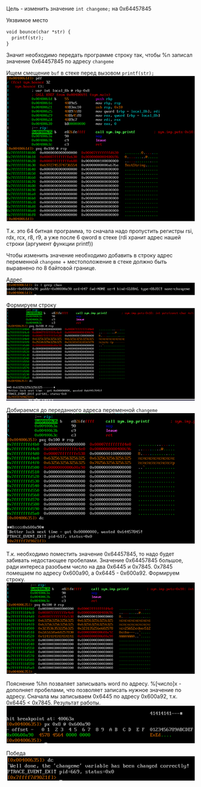 Цель - изменить значение `int changeme;` на 0x64457845

Уязвимое место 
```
void bounce(char *str) {
  printf(str);
}
```

Значит необходимо передать программе строку так, чтобы %n записал значение 0x64457845 по адресу `changeme`

Ищем смещение `buf` в стеке перед вызовом `printf(str);`
![alt text](../images/format-three/1.png)

Т.к. это 64 битная программа, то сначала надо пропустить регистры rsi, rdx, rcx, r8, r9, а уже после 6 qword в стеке (rdi хранит адрес нашей строки (аргумент функции printf))

Чтобы изменить значение необходимо добавить в строку адрес переменной `changeme` + местоположение в стеке должно быть выравнено по 8 байтовой границе.

Адрес
![alt text](../images/format-three/2.png)

Формируем строку 
![alt text](../images/format-three/3.png)

Добираемся до переданного адреса переменной `changeme`
![alt text](../images/format-three/4.png)

Т.к. необходимо поместить значение 0x64457845, то надо будет забивать недостающее пробелами. Значение 0x64457845 большое, ради интереса разобьем число на два 0x6445 и 0x7845. 0x7845 помещаем по адресу 0x600a90, а 0x6445 - 0x600a92. Формируем строку.
![alt text](../images/format-three/5.png)

Пояснение
%hn позваляет записывать word по адресу. %[число]x - дополняет пробелами, что позволяет записать нужное значение по адресу. Сначала мы записываем 0x6445 по адресу 0x600a92, т.к. 0x6445 < 0x7845. Результат работы.
![alt text](../images/format-three/6.png)

Победа \
![alt text](../images/format-three/7.png)